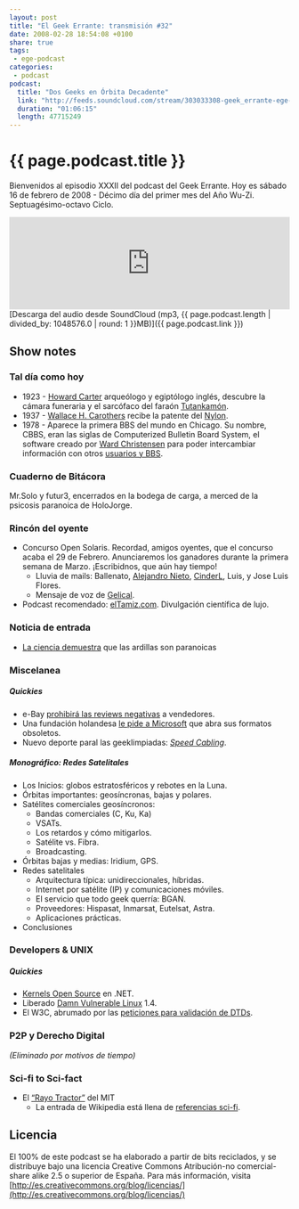 ```yaml
---
layout: post
title: "El Geek Errante: transmisión #32"
date: 2008-02-28 18:54:08 +0100
share: true
tags:
 - ege-podcast
categories:
 - podcast
podcast:
  title: "Dos Geeks en Órbita Decadente"
  link: "http://feeds.soundcloud.com/stream/303033308-geek_errante-ege-podcast-ep32.mp3"
  duration: "01:06:15"
  length: 47715249
---
```


# {{ page.podcast.title }}
Bienvenidos al episodio XXXII del podcast del Geek Errante. Hoy es sábado 16 de febrero de 2008 - Décimo día del primer mes del Año Wu-Zi. Septuagésimo-octavo Ciclo.

<iframe width="100%" height="166" scrolling="no" frameborder="no" src="https://w.soundcloud.com/player/?url=https%3A//api.soundcloud.com/tracks/303033308&amp;color=ff5500&amp;auto_play=false&amp;hide_related=false&amp;show_comments=true&amp;show_user=true&amp;show_reposts=false"></iframe>
[Descarga del audio desde SoundCloud (mp3, {{ page.podcast.length | divided_by: 1048576.0 | round: 1 }}MB)]({{ page.podcast.link }})

## Show notes

### Tal día como hoy
- 1923 - [Howard Carter](https://en.wikipedia.org/wiki/Howard_Carter) arqueólogo y egiptólogo inglés, descubre la cámara funeraria y el sarcófaco del faraón [Tutankamón](https://es.wikipedia.org/wiki/Tutankam%C3%B3n).
- 1937 - [Wallace H. Carothers](https://en.wikipedia.org/wiki/Wallace_Carothers) recibe la patente del [Nylon](https://en.wikipedia.org/wiki/Nylon).
- 1978 - Aparece la primera BBS del mundo en Chicago. Su nombre, CBBS, eran las siglas de Computerized Bulletin Board System, el software creado por [Ward Christensen](https://en.wikipedia.org/wiki/Ward_Christensen) para poder intercambiar información con otros [usuarios y BBS](http://www.bbsdocumentary.com/).

### Cuaderno de Bitácora
Mr.Solo y futur3, encerrados en la bodega de carga, a merced de la psicosis paranoica de HoloJorge.

### Rincón del oyente
- Concurso Open Solaris. Recordad, amigos oyentes, que el concurso acaba el 29 de Febrero. Anunciaremos los ganadores durante la primera semana de Marzo. ¡Escribidnos, que aún hay tiempo!
    - Lluvia de mails: Ballenato, [Alejandro Nieto](http://vacasueca.blogspot.com.es/), [CinderL](http://cinderl.myblog.es/), Luis, y Jose Luis Flores.
    - Mensaje de voz de [Gelical](http://web.archive.org/web/20090802031533/http://patacaminuta.net/).
- Podcast recomendado: [elTamiz.com](http://eltamiz.com/). Divulgación científica de lujo.

### Noticia de entrada
- [La ciencia demuestra](http://web.archive.org/web/20090722100307/http://www.environmentalgraffiti.com/ecology/squirrels-are-sneaky/704) que las ardillas son paranoicas

### Miscelanea

##### Quickies
- e-Bay [prohibirá las reviews negativas](http://news.bbc.co.uk/2/hi/business/7228460.stm) a vendedores.
- Una fundación holandesa [le pide a Microsoft](https://nlnet.nl/press/20080118-formats.html) que abra sus formatos obsoletos.
- Nuevo deporte paral las geeklimpiadas: [*Speed Cabling*](https://makezine.com/2008/02/14/speedcabling-brings-out-y/).

##### Monográfico: Redes Satelitales
- Los Inicios: globos estratosféricos y rebotes en la Luna.
- Órbitas importantes: geosíncronas, bajas y polares.
- Satélites comerciales geosíncronos:
    - Bandas comerciales (C, Ku, Ka)
    - VSATs.
    - Los retardos y cómo mitigarlos.
    - Satélite vs. Fibra.
    - Broadcasting.
- Órbitas bajas y medias: Iridium, GPS.
- Redes satelitales
    - Arquitectura típica: unidireccionales, híbridas.
    - Internet por satélite (IP) y comunicaciones móviles.
    - El servicio que todo geek querría: BGAN.
    - Proveedores: Hispasat, Inmarsat, Eutelsat, Astra.
    - Aplicaciones prácticas.
- Conclusiones

### Developers & UNIX

##### Quickies
- [Kernels Open Source](http://arstechnica.com/information-technology/2008/02/developers-create-open-source-os-kernels-using-net-tools/) en .NET.
- Liberado [Damn Vulnerable Linux](http://distrowatch.com/table.php?distribution=DVL) 1.4.
- El W3C, abrumado por las [peticiones para validación de DTDs](https://developers.slashdot.org/story/08/02/08/2238228/w3c-gets-excessive-dtd-traffic).

### P2P y Derecho Digital
*(Eliminado por motivos de tiempo)*

### Sci-fi to Sci-fact
- El [“Rayo Tractor”](https://www.eurekalert.org/pub_releases/2007-10/miot-md103007.php) del MIT
    - La entrada de Wikipedia está llena de [referencias sci-fi](https://en.wikipedia.org/wiki/Tractor_beam#Fiction).

## Licencia
El 100% de este podcast se ha elaborado a partir de bits reciclados, y se distribuye bajo una licencia Creative Commons Atribución-no comercial-share alike 2.5 o superior de España. Para más información, visita [http://es.creativecommons.org/blog/licencias/](http://es.creativecommons.org/blog/licencias/)

